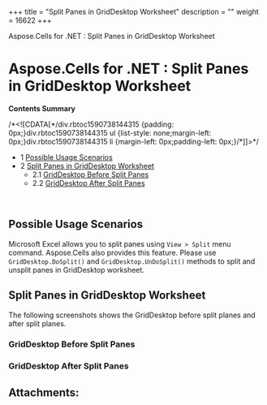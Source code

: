 +++
title = "Split Panes in GridDesktop Worksheet" 
description = "" 
weight = 16622 
+++

Aspose.Cells for .NET : Split Panes in GridDesktop Worksheet  

# Aspose.Cells for .NET : Split Panes in GridDesktop Worksheet


**Contents Summary**

/\*<!\[CDATA\[\*/div.rbtoc1590738144315 {padding: 0px;}div.rbtoc1590738144315 ul {list-style: none;margin-left: 0px;}div.rbtoc1590738144315 li {margin-left: 0px;padding-left: 0px;}/\*\]\]>\*/

*   1 [Possible Usage Scenarios](#SplitPanesinGridDesktopWorksheet-PossibleUsageScenarios)
*   2 [Split Panes in GridDesktop Worksheet](#SplitPanesinGridDesktopWorksheet-SplitPanesinGridDesktopWorksheet)
    *   2.1 [GridDesktop Before Split Panes](#SplitPanesinGridDesktopWorksheet-GridDesktopBeforeSplitPanes)
    *   2.2 [GridDesktop After Split Panes](#SplitPanesinGridDesktopWorksheet-GridDesktopAfterSplitPanes)

 

## Possible Usage Scenarios

Microsoft Excel allows you to split panes using `View > Split` menu command. Aspose.Cells also provides this feature. Please use `GridDesktop.DoSplit()` and `GridDesktop.UnDoSplit()` methods to split and unsplit panes in GridDesktop worksheet.

## Split Panes in GridDesktop Worksheet

The following screenshots shows the GridDesktop before split planes and after split planes.

### GridDesktop Before Split Panes


### GridDesktop After Split Panes


## Attachments:


